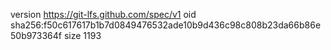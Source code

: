 version https://git-lfs.github.com/spec/v1
oid sha256:f50c617617b1b7d0849476532ade10b9d436c98c808b23da66b86e50b973364f
size 1193
